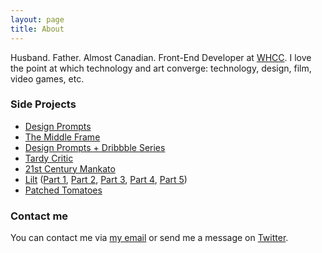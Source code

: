 ```yaml
---
layout: page
title: About
---
```


Husband. Father. Almost Canadian. Front-End Developer at [WHCC](http://www.whcc.com/). I love the point at which technology and art converge: technology, design, film, video games, etc.

### Side Projects

  - [Design Prompts](https://twitter.com/designprompts)
  - [The Middle Frame](https://twitter.com/themiddleframe)
  - [Design Prompts + Dribbble Series](https://dribbble.com/mknepprath/buckets/257652-Design-Prompts-Series)
  - [Tardy Critic](http://tardycritic.com)
  - [21st Century Mankato](https://twitter.com/21stCenturyKato)
  - [Lilt](https://twitter.com/familiarlilt) ([Part 1](https://medium.com/@mknepprath/creating-lilt-part-1-2e0d1f699676#.al1u4fi2k), [Part 2](https://medium.com/@mknepprath/creating-lilt-part-2-c5f8c5d391ab#.6zhtc2ex5), [Part 3](https://medium.com/@mknepprath/creating-lilt-part-3-1b0d0b3b3977#.jizqu0133), [Part 4](https://medium.com/@mknepprath/creating-lilt-part-4-abee81209c99#.51cd2ik1f), [Part 5](https://medium.com/@mknepprath/creating-lilt-part-5-9d904f3f6f89#.ffd60c18m))
  - [Patched Tomatoes](http://mknepprath.com/patched-tomatoes)

### Contact me

You can contact me via [my email](mailto:michael@mknepprath.com) or send me a message on [Twitter](https://www.twitter.com/mknepprath/).

